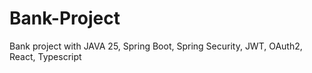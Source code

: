 # Bank-Project
Bank project with JAVA 25, Spring Boot, Spring Security, JWT, OAuth2, React, Typescript
